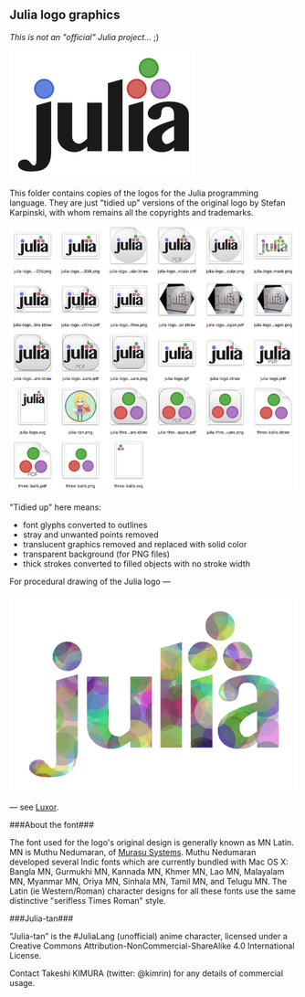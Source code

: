 ## Julia logo graphics

_This is not an "official" Julia project..._ ;)

![Julia logo](images/julia-logo-325-by-225.png)

This folder contains copies of the logos for the Julia programming language. They are just "tidied up" versions of the original logo by Stefan Karpinski, with whom remains all the copyrights and trademarks.

![](images/group-shot.png)

"Tidied up" here means:

- font glyphs converted to outlines
- stray and unwanted points removed
- translucent graphics removed and replaced with solid color
- transparent background (for PNG files)
- thick strokes converted to filled objects with no stroke width

For procedural drawing of the Julia logo —

![](images/julia-logo-mask.png)

— see [Luxor](https://github.com/cormullion/Luxor/).

###About the font###

The font used for the logo's original design is generally known as MN Latin. MN is Muthu Nedumaran, of [Murasu Systems](http://murasu.com). Muthu Nedumaran developed several Indic fonts which are currently bundled with Mac OS X: Bangla MN, Gurmukhi MN, Kannada MN, Khmer MN, Lao MN, Malayalam MN, Myanmar MN, Oriya MN, Sinhala MN, Tamil MN, and Telugu MN.
The Latin (ie Western/Roman) character designs for all these fonts use the same distinctive "serifless Times Roman" style.

###Julia-tan###

“Julia-tan” is the #JuliaLang (unofficial) anime character, licensed under a Creative Commons Attribution-NonCommercial-ShareAlike 4.0 International License.

Contact Takeshi KIMURA (twitter: @kimrin) for any details of commercial usage.
